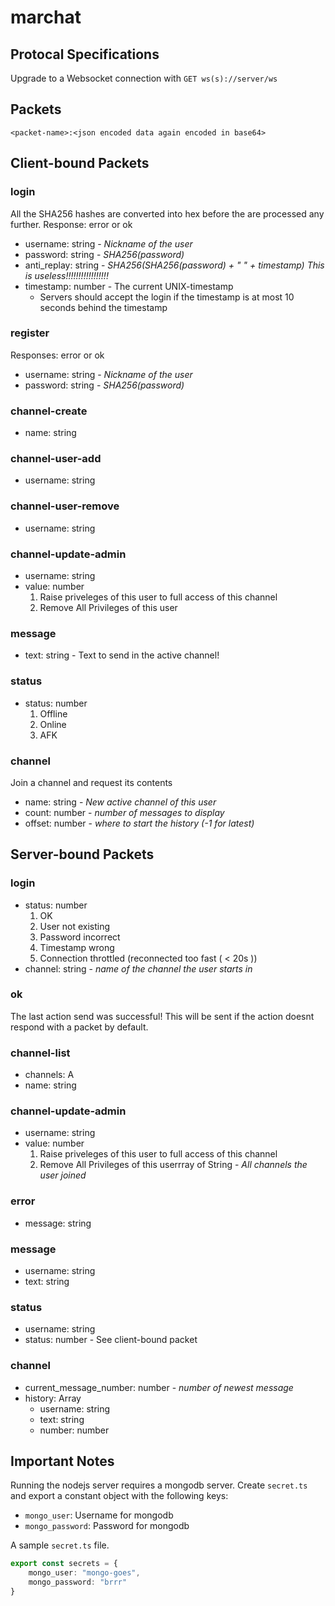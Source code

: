 # marchat

## Protocal Specifications

Upgrade to a Websocket connection with `GET ws(s)://server/ws`

## Packets

`<packet-name>:<json encoded data again encoded in base64>`

## Client-bound Packets

### login

All the SHA256 hashes are converted into hex before the are processed any further.
Response: error or ok

- username: string - *Nickname of the user*
- password: string - *SHA256(password)*
- anti_replay: string - *SHA256(SHA256(password) + " " + timestamp) This is useless!!!!!!!!!!!!!!!!!* 
- timestamp: number - The current UNIX-timestamp
    - Servers should accept the login if the timestamp is at most 10 seconds behind the timestamp

### register

Responses: error or ok

- username: string - *Nickname of the user*
- password: string - *SHA256(password)*

### channel-create

- name: string

### channel-user-add

- username: string

### channel-user-remove

- username: string

### channel-update-admin

- username: string
- value: number
    1. Raise priveleges of this user to full access of this channel
    0. Remove All Privileges of this user

### message

- text: string - Text to send in the active channel!

### status

- status: number
    1. Offline
    2. Online
    3. AFK

### channel

Join a channel and request its contents

- name: string - *New active channel of this user*
- count: number - *number of messages to display*
- offset: number - *where to start the history (-1 for latest)*

## Server-bound Packets

### login

- status: number
    1. OK
    2. User not existing
    3. Password incorrect
    4. Timestamp wrong
    5. Connection throttled (reconnected too fast ( < 20s ))
- channel: string - *name of the channel the user starts in*

### ok

The last action send was successful!
This will be sent if the action doesnt respond with a packet by default.

### channel-list

- channels: A
- name: string

### channel-update-admin

- username: string
- value: number
    1. Raise priveleges of this user to full access of this channel
    0. Remove All Privileges of this userrray of String - *All channels the user joined*
### error

- message: string

### message

- username: string
- text: string

### status

- username: string
- status: number - See client-bound packet

### channel

- current_message_number: number - *number of newest message*
- history: Array
    - username: string
    - text: string
    - number: number

## Important Notes

Running the nodejs server requires a mongodb server.
Create `secret.ts` and export a constant object with the following keys:

- `mongo_user`: Username for mongodb
- `mongo_password`: Password for mongodb

A sample `secret.ts` file.

```typescript
export const secrets = {
    mongo_user: "mongo-goes",
    mongo_password: "brrr"
}
```
